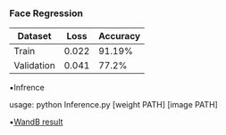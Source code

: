  
 ### Face Regression

| Dataset       | Loss        | Accuracy |
| -------       | ---         | ---      |
| Train         |     0.022   | 91.19%   | 
| Validation    |    0.041    | 77.2%    |

▪️Infrence

usage: python Inference.py [weight PATH] [image PATH]

▪️[WandB result](https://wandb.ai/gharabadiyan/Face-Detection?workspace=user-gharabadiyan)
